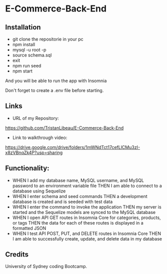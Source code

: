 # E-Commerce-Back-End

## Installation

* git clone the repositorie in your pc 
* npm install
* mysql -u root -p
* source schema.sql
* exit
* npm run seed
* npm start

And you will be able to run the app with Insomnia

Don't forget to create a .env file before starting.

## Links

* URL of my Repository:

https://github.com/TristanLibeau/E-Commerce-Back-End

* Link to walkthrough video:

https://drive.google.com/drive/folders/1mWNdTct17cefLlCMu3zI-x8zVBnqZk4P?usp=sharing




## Functionality:

* WHEN I add my database name, MySQL username, and MySQL password to an environment variable file
THEN I am able to connect to a database using Sequelize
* WHEN I enter schema and seed commands
THEN a development database is created and is seeded with test data
* WHEN I enter the command to invoke the application
THEN my server is started and the Sequelize models are synced to the MySQL database
* WHEN I open API GET routes in Insomnia Core for categories, products, or tags
THEN the data for each of these routes is displayed in a formatted JSON
* WHEN I test API POST, PUT, and DELETE routes in Insomnia Core
THEN I am able to successfully create, update, and delete data in my database


## Credits

University of Sydney coding Bootcamp.

